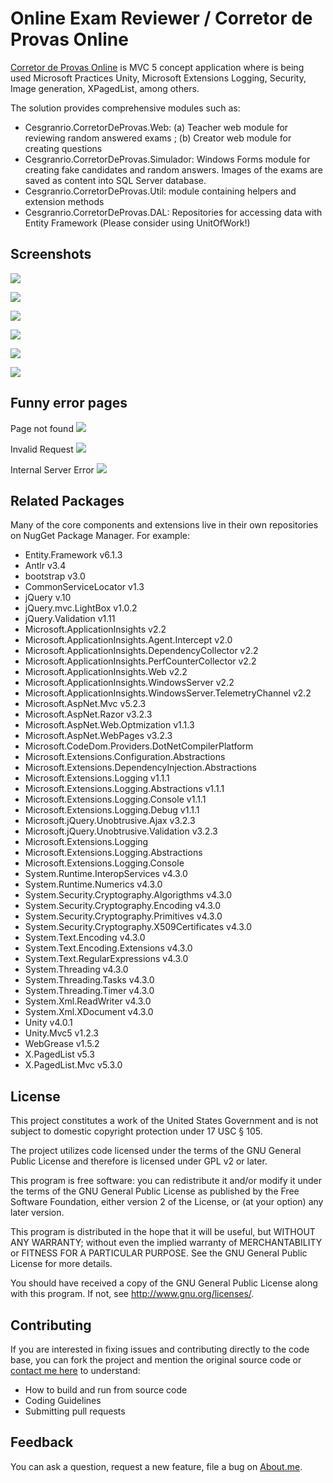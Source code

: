 # Online Exam Reviewer / Corretor de Provas Online

[Corretor de Provas Online](https://github.com/juniormayhe/cesgranrio.corretordeprovas) is MVC 5 concept application where is being used Microsoft Practices Unity, Microsoft Extensions Logging, Security, Image generation, XPagedList, among others.

The solution provides comprehensive modules such as:

* Cesgranrio.CorretorDeProvas.Web: (a) Teacher web module for reviewing random answered exams ; (b) Creator web module for creating questions
* Cesgranrio.CorretorDeProvas.Simulador: Windows Forms module for creating fake candidates and random answers. Images of the exams are saved as content into SQL Server database.
* Cesgranrio.CorretorDeProvas.Util:  module containing helpers and extension methods
* Cesgranrio.CorretorDeProvas.DAL: Repositories for accessing data with Entity Framework (Please consider using UnitOfWork!)

## Screenshots

[![](https://github.com/juniormayhe/cesgranrio.corretordeprovas/blob/master/Cesgranrio.CorretorDeProvas.Web/Content/2017-05-04_21h14_56.png?raw=true)]()

[![](https://github.com/juniormayhe/cesgranrio.corretordeprovas/blob/master/Cesgranrio.CorretorDeProvas.Web/Content/2017-05-04_21h18_05.png?raw=true)]()

[![](https://github.com/juniormayhe/cesgranrio.corretordeprovas/blob/master/Cesgranrio.CorretorDeProvas.Web/Content/2017-05-04_21h18_28.png?raw=true)]()

[![](https://github.com/juniormayhe/cesgranrio.corretordeprovas/blob/master/Cesgranrio.CorretorDeProvas.Web/Content/2017-05-04_21h18_53.png?raw=true)]()

[![](https://github.com/juniormayhe/cesgranrio.corretordeprovas/blob/master/Cesgranrio.CorretorDeProvas.Web/Content/2017-05-04_21h19_12.png?raw=true)]()

[![](https://github.com/juniormayhe/cesgranrio.corretordeprovas/blob/master/Cesgranrio.CorretorDeProvas.Web/Content/2017-05-04_21h19_22.png?raw=true)]()

## Funny error pages

Page not found
[![](https://github.com/juniormayhe/cesgranrio.corretordeprovas/blob/master/Cesgranrio.CorretorDeProvas.Web/Content/2017-05-04_21h19_53.png?raw=true)]()

Invalid Request
[![](https://github.com/juniormayhe/cesgranrio.corretordeprovas/blob/master/Cesgranrio.CorretorDeProvas.Web/Content/2017-05-04_21h25_26.png?raw=true)]()

Internal Server Error
[![](https://github.com/juniormayhe/cesgranrio.corretordeprovas/blob/master/Cesgranrio.CorretorDeProvas.Web/Content/2017-05-04_21h36_44.png?raw=true)]()


## Related Packages
Many of the core components and extensions live in their own repositories on NugGet Package Manager. For example:

* Entity.Framework v6.1.3
* Antlr v3.4
* bootstrap v3.0
* CommonServiceLocator v1.3
* jQuery v.10
* jQuery.mvc.LightBox v1.0.2
* jQuery.Validation v1.11
* Microsoft.ApplicationInsights v2.2
* Microsoft.ApplicationInsights.Agent.Intercept v2.0
* Microsoft.ApplicationInsights.DependencyCollector v2.2
* Microsoft.ApplicationInsights.PerfCounterCollector v2.2
* Microsoft.ApplicationInsights.Web v2.2
* Microsoft.ApplicationInsights.WindowsServer v2.2
* Microsoft.ApplicationInsights.WindowsServer.TelemetryChannel v2.2
* Microsoft.AspNet.Mvc v5.2.3
* Microsoft.AspNet.Razor v3.2.3
* Microsoft.AspNet.Web.Optmization v1.1.3
* Microsoft.AspNet.WebPages v3.2.3
* Microsoft.CodeDom.Providers.DotNetCompilerPlatform
* Microsoft.Extensions.Configuration.Abstractions
* Microsoft.Extensions.DependencyInjection.Abstractions
* Microsoft.Extensions.Logging v1.1.1
* Microsoft.Extensions.Logging.Abstractions v1.1.1
* Microsoft.Extensions.Logging.Console v1.1.1
* Microsoft.Extensions.Logging.Debug v1.1.1
* Microsoft.jQuery.Unobtrusive.Ajax v3.2.3
* Microsoft.jQuery.Unobtrusive.Validation v3.2.3
* Microsoft.Extensions.Logging
* Microsoft.Extensions.Logging.Abstractions
* Microsoft.Extensions.Logging.Console
* System.Runtime.InteropServices v4.3.0
* System.Runtime.Numerics v4.3.0
* System.Security.Cryptography.Algorigthms v4.3.0
* System.Security.Cryptography.Encoding v4.3.0
* System.Security.Cryptography.Primitives v4.3.0
* System.Security.Cryptography.X509Certificates v4.3.0
* System.Text.Encoding v4.3.0
* System.Text.Encoding.Extensions v4.3.0
* System.Text.RegularExpressions v4.3.0
* System.Threading v4.3.0
* System.Threading.Tasks v4.3.0
* System.Threading.Timer v4.3.0
* System.Xml.ReadWriter v4.3.0
* System.Xml.XDocument v4.3.0
* Unity v4.0.1
* Unity.Mvc5 v1.2.3
* WebGrease v1.5.2
* X.PagedList v5.3
* X.PagedList.Mvc v5.3.0

## License

This project constitutes a work of the United States Government and is not subject to domestic copyright protection under 17 USC § 105.

The project utilizes code licensed under the terms of the GNU General Public License and therefore is licensed under GPL v2 or later.

This program is free software: you can redistribute it and/or modify it under the terms of the GNU General Public License as published by the Free Software Foundation, either version 2 of the License, or (at your option) any later version.

This program is distributed in the hope that it will be useful, but WITHOUT ANY WARRANTY; without even the implied warranty of MERCHANTABILITY or FITNESS FOR A PARTICULAR PURPOSE. See the GNU General Public License for more details.

You should have received a copy of the GNU General Public License along with this program. If not, see http://www.gnu.org/licenses/.

## Contributing

If you are interested in fixing issues and contributing directly to the code base, you can fork the project and mention the original source code or [contact me here](https://about.me/juniormayhe) to understand:

* How to build and run from source code
* Coding Guidelines
* Submitting pull requests

## Feedback

You can ask a question, request a new feature, file a bug on [About.me](https://about.me/juniormayhe).
